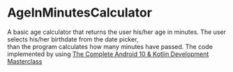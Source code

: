 # AgeInMinutesCalculator
A basic age calculator that returns the user his/her age in minutes.  The user selects his/her birthdate from the date picker,  
than the program calculates how many minutes have passed.
  The code implemented by using [The Complete Android 10 & Kotlin Development Masterclass](https://www.udemy.com/course/android-kotlin-developer/learn/lecture/17998781#overview)
